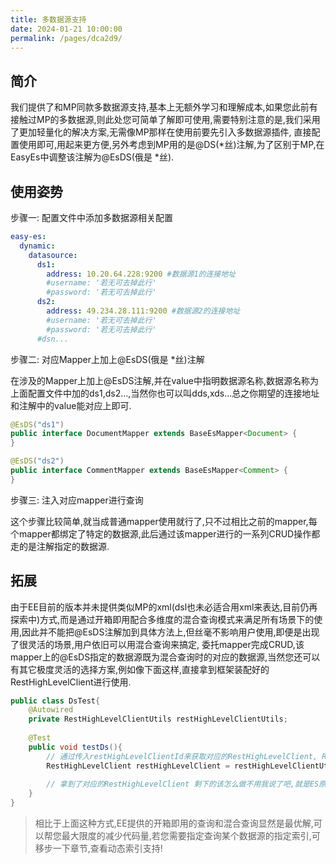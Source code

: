 ```yaml
---
title: 多数据源支持
date: 2024-01-21 10:00:00
permalink: /pages/dca2d9/
---
```


## 简介
我们提供了和MP同款多数据源支持,基本上无额外学习和理解成本,如果您此前有接触过MP的多数据源,则此处您可简单了解即可使用,需要特别注意的是,我们采用了更加轻量化的解决方案,无需像MP那样在使用前要先引入多数据源插件,
直接配置使用即可,用起来更方便,另外考虑到MP用的是@DS(*丝)注解,为了区别于MP,在EasyEs中调整该注解为@EsDS(俄是 *丝).

## 使用姿势

步骤一: 配置文件中添加多数据源相关配置

```yaml
easy-es:
  dynamic:
    datasource:
      ds1:
        address: 10.20.64.228:9200 #数据源1的连接地址
        #username: '若无可去掉此行'
        #password: '若无可去掉此行'
      ds2:
        address: 49.234.28.111:9200 #数据源2的连接地址
        #username: '若无可去掉此行'
        #password: '若无可去掉此行'
      #dsn...
```

步骤二: 对应Mapper上加上@EsDS(俄是 *丝)注解

在涉及的Mapper上加上@EsDS注解,并在value中指明数据源名称,数据源名称为上面配置文件中加的ds1,ds2...,当然你也可以叫dds,xds...总之你期望的连接地址和注解中的value能对应上即可.

```java
@EsDS("ds1")
public interface DocumentMapper extends BaseEsMapper<Document> {
}

@EsDS("ds2")
public interface CommentMapper extends BaseEsMapper<Comment> {
}
```

步骤三: 注入对应mapper进行查询

这个步骤比较简单,就当成普通mapper使用就行了,只不过相比之前的mapper,每个mapper都绑定了特定的数据源,此后通过该mapper进行的一系列CRUD操作都走的是注解指定的数据源.


## 拓展

由于EE目前的版本并未提供类似MP的xml(dsl也未必适合用xml来表达,目前仍再探索中)方式,而是通过开箱即用配合多维度的混合查询模式来满足所有场景下的使用,因此并不能把@EsDS注解加到具体方法上,但丝毫不影响用户使用,即便是出现了很灵活的场景,用户依旧可以用混合查询来搞定,
委托mapper完成CRUD,该mapper上的@EsDS指定的数据源既为混合查询时的对应的数据源,当然您还可以有其它极度灵活的选择方案,例如像下面这样,直接拿到框架装配好的RestHighLevelClient进行使用.

```java
public class DsTest{
    @Autowired
    private RestHighLevelClientUtils restHighLevelClientUtils;
    
    @Test
    public void testDs(){
        // 通过传入restHighLevelClientId来获取对应的RestHighLevelClient, RestHighLevelClientId即为配置文件中配置的数据源名称 ds1,ds2...
        RestHighLevelClient restHighLevelClient = restHighLevelClientUtils.getClient(String restHighLevelClientId);
        
        // 拿到了对应的RestHighLevelClient 剩下的该怎么做不用我说了吧,就是ES原生的RestHighLevelClient用法, 不会百度或看es官网
    }
}

```

> 相比于上面这种方式,EE提供的开箱即用的查询和混合查询显然是最优解,可以帮您最大限度的减少代码量,若您需要指定查询某个数据源的指定索引,可移步一下章节,查看动态索引支持!

